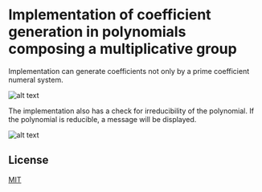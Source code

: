 # Implementation of coefficient generation in polynomials composing a multiplicative group 

Implementation can generate coefficients not only by a prime coefficient numeral system.

![alt text](https://user-images.githubusercontent.com/99139243/174399050-4465418a-b655-40b4-829a-04cb013c8e36.png)

The implementation also has a check for irreducibility of the polynomial. If the polynomial is reducible, a message will be displayed.

![alt text](https://user-images.githubusercontent.com/99139243/169714777-5871c361-184f-4778-867e-285e06964fe9.jpg)

## License
[MIT](https://choosealicense.com/licenses/mit/)